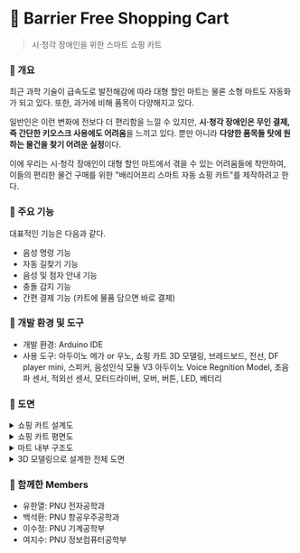 # 🛒 Barrier Free Shopping Cart
> 시·청각 장애인을 위한 스마트 쇼핑 카트

### 📌 개요
최근 과학 기술이 급속도로 발전해감에 따라 대형 할인 마트는 물론 소형 마트도 자동화가 되고 있다. 또한, 과거에 비해 품목이 다양해지고 있다.

일반인은 이런 변화에 전보다 더 편리함을 느낄 수 있지만, **시·청각 장애인은 무인 결제, 즉 간단한 키오스크 사용에도 어려움**을 느끼고 있다. 뿐만 아니라 **다양한 품목들 탓에 원하는 물건을 찾기 어려운 실정**이다.

이에 우리는 시·청각 장애인이 대형 할인 마트에서 겪을 수 있는 어려움들에 착안하여, 이들의 편리한 물건 구매를 위한 "배리어프리 스마트 자동 쇼핑 카트"를 제작하려고 한다.

### 📌 주요 기능
대표적인 기능은 다음과 같다.

- 음성 명령 기능
- 자동 길찾기 기능
- 음성 및 점자 안내 기능
- 충돌 감지 기능
- 간편 결제 기능 (카트에 물품 담으면 바로 결제)

### 📌 개발 환경 및 도구
* 개발 환경: Arduino IDE
* 사용 도구: 아두이노 메가 or 우노, 쇼핑 카트 3D 모델링, 브레드보드, 전선, DF player mini, 스피커, 음성인식 모듈 V3 아두이노 Voice Regnition Model, 초음파 센서, 적외선 센서, 모터드라이버, 모버, 버튼, LED, 베터리


### 📌 도면

<details>
<summary>쇼핑 카트 설계도</summary>
<img width="800" alt="스크린샷 2023-07-29 오전 12 05 13" src="https://github.com/YeoJiSu/barrier-free-shopping-cart/assets/76769044/fc163cca-7ea1-42c0-8f9e-974f5c768b48"><br>(by 석환)
</details>
  
<details>
<summary>쇼핑 카트 평면도</summary>
<img width="800" alt="스크린샷 2023-07-29 오전 12 04 15" src="https://github.com/YeoJiSu/barrier-free-shopping-cart/assets/76769044/306f1d71-ec22-413b-83e7-648f673314a4"> <br>(by 지수)
</details>

<details>
<summary>마트 내부 구조도</summary>
<img width="800" alt="스크린샷 2023-07-29 오전 12 13 18" src="https://github.com/YeoJiSu/barrier-free-shopping-cart/assets/76769044/4ef81217-a6d5-47d3-8266-bdef49cf5575"> <br>(by 지수)
</details> 

<details>
<summary>3D 모델링으로 설계한 전체 도면</summary>
<img width="400" alt="스크린샷 2023-07-29 오전 12 08 26" src="https://github.com/YeoJiSu/barrier-free-shopping-cart/assets/76769044/e58bb35a-eccb-47bf-95e1-2a50016a17f6">
<img width="400" alt="스크린샷 2023-07-29 오전 12 08 26" src="https://github.com/YeoJiSu/barrier-free-shopping-cart/assets/76769044/4eb7c2dd-8b6d-4b9c-a467-2e138a2aac45">
<img width="400" alt="스크린샷 2023-07-29 오전 12 08 26" src="https://github.com/YeoJiSu/barrier-free-shopping-cart/assets/76769044/60fdb06b-02ab-49e2-a696-53a483c9b596">
<img width="400" alt="스크린샷 2023-07-29 오전 12 08 26" src="https://github.com/YeoJiSu/barrier-free-shopping-cart/assets/76769044/45be16cb-ff23-4fde-9445-b4b98be844c6"> <br>(by 석환)
</details> 

### 📌 함께한 Members
* 유한열: PNU 전자공학과
* 백석환: PNU 항공우주공학과
* 이수정: PNU 기계공학부
* 여지수: PNU 정보컴퓨터공학부

